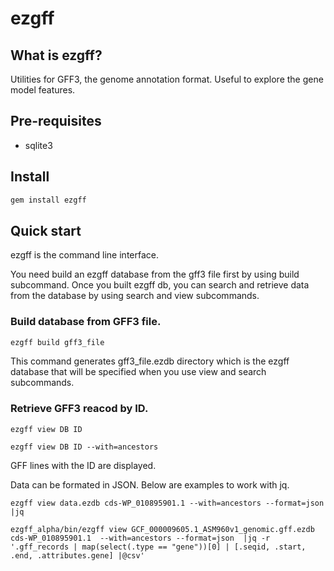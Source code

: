 # ezgff

## What is ezgff?

Utilities for GFF3, the genome annotation format. Useful to explore the gene model features.

## Pre-requisites

  * sqlite3

## Install

```bash
gem install ezgff
```

## Quick start

ezgff is the command line interface.

You need build an ezgff database from the gff3 file first by using build subcommand. Once you built ezgff db, you can search and retrieve data from the database by using search and view subcommands.

### Build database from GFF3 file.

```bash
ezgff build gff3_file
```

This command generates gff3_file.ezdb directory which is the ezgff database that will be specified when you use view and search subcommands.

### Retrieve GFF3 reacod by ID.

```
ezgff view DB ID 
```

```
ezgff view DB ID --with=ancestors
```

GFF lines with the ID are displayed.

Data can be formated in JSON. Below are examples to work with jq.

```
ezgff view data.ezdb cds-WP_010895901.1 --with=ancestors --format=json |jq
```

```
ezgff_alpha/bin/ezgff view GCF_000009605.1_ASM960v1_genomic.gff.ezdb cds-WP_010895901.1  --with=ancestors --format=json  |jq -r '.gff_records | map(select(.type == "gene"))[0] | [.seqid, .start, .end, .attributes.gene] |@csv'
```
